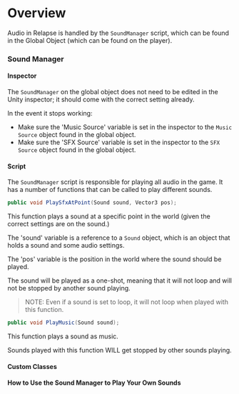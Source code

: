 # Overview

Audio in Relapse is handled by the `SoundManager` script, which can be found in the Global Object (which can be found on the player).

### Sound Manager

#### Inspector

The `SoundManager` on the global object does not need to be edited in the Unity inspector; it should come with the correct setting already.

In the event it stops working:

- Make sure the 'Music Source' variable is set in the inspector to the `Music Source` object found in the global object.
- Make sure the 'SFX Source' variable is set in the inspector to the `SFX Source` object found in the global object.

#### Script

The `SoundManager` script is responsible for playing all audio in the game. It has a number of functions that can be called to play different sounds.

```csharp
public void PlaySfxAtPoint(Sound sound, Vector3 pos);
```

This function plays a sound at a specific point in the world (given the correct settings are on the sound.)

The 'sound' variable is a reference to a `Sound` object, which is an object that holds a sound and some audio settings.

The 'pos' variable is the position in the world where the sound should be played.

The sound will be played as a one-shot, meaning that it will not loop and will not be stopped by another sound playing.

> NOTE: Even if a sound is set to loop, it will not loop when played with this function.

```csharp
public void PlayMusic(Sound sound);
```

This function plays a sound as music.

Sounds played with this function WILL get stopped by other sounds playing.


#### Custom Classes



#### How to Use the Sound Manager to Play Your Own Sounds
